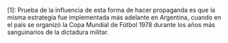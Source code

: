 [1]: Prueba de la influencia de esta forma de hacer propaganda es que la misma estrategia fue implementada más adelante en Argentina, cuando en el país se organizó la Copa Mundial de Fútbol 1978 durante los años más sanguinarios de la dictadura militar.